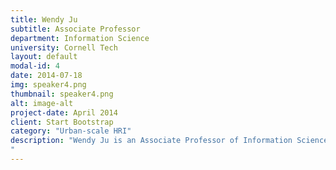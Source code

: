 ```yaml
---
title: Wendy Ju
subtitle: Associate Professor
department: Information Science
university: Cornell Tech
layout: default
modal-id: 4
date: 2014-07-18
img: speaker4.png
thumbnail: speaker4.png
alt: image-alt
project-date: April 2014
client: Start Bootstrap
category: "Urban-scale HRI"
description: "Wendy Ju is an Associate Professor of Information Science at Cornell Tech. She is also an inaugural faculty member of Cornell's new campus-wide multidisciplinary Design Tech department, and an Associate Professor at the Jacobs Technion-Cornell Institute at Cornell Tech and the Technion. Wendy has innovated numerous methods for prototyping automated systems to understand how people will respond to systems before the systems are built. Her design approach has been influential in the areas of human-robot interaction and automated vehicle interfaces, where early stage prototyping enables safer and more socially appropriate systems. Wendy's current research focuses on everyday urban interaction. She has a PhD in Mechanical Engineering from Stanford, and a Master's in Media Arts and Sciences from MIT. Wendy's monograph, The Design of Implicit Interactions, was published in 2015.
"
---
```

